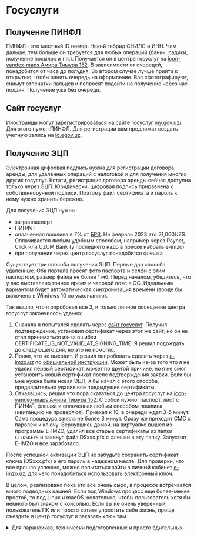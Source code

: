# Госуслуги

## Получение ПИНФЛ

ПИНФЛ - это местный ID номер. Некий гибрид СНИЛС и ИНН. Чем дальше, тем больше
он требуется для любых операций (банки, садики, получение посылок и т.п.).
Получается он в центре госуслуг на
[icon-yandex-maps Амира Тимура 152](https://yandex.uz/maps/org/43705786583). В
зависимости от очередей, понадобится от часа до полудня. Во втором случае лучше
прийти к открытию, чтобы занять очередь на оформление. Вас сфотографируют,
снимут отпечатки пальцев и попросят подойти на получение через час - полдня.
Получение уже без очереди.

## Сайт госуслуг

Иностранцы могут зарегистрироваться на сайте госуслуг
[my.gov.uz/](https://my.gov.uz/). Для этого нужен ПИНФЛ. Для регистрации вам
предложат создать учетную запись на [id.egov.uz](https://id.egov.uz/ru).

## Получение ЭЦП

Электронная цифровая подпись нужна для регистрации договора аренды, для
удаленных операций с налоговой и для получения многих других госуслуг. Кстати,
регистрация договора аренды сейчас доступна только через ЭЦП. Юридически,
цифровая подпись приравнена к собственноручной подписи. Поэтому файл сертификата
и пароль к нему нужно хранить бережно.

Для получения ЭЦП нужны:

- загранпаспорт
- ПИНФЛ
- оплаченная пошлина в 7% от [БРВ](https://my.gov.uz/ru/mrzp/default/tab). На
  февраль 2023 это 21,000UZS. Оплачивается любым удобным способом, например
  через Paynet, Click или UZUM Bank (у последнего надо в поиске набрать e-imzo).
- при получении через центр госуслуг понадобится флешка

Существует три способа получения ЭЦП. Первые два способа удаленные. Оба портала
просят фото паспорта и селфи с этим паспортом, размер файла не более 1 мб. Перед
началом, убедитесь, что у вас выставлено точное время и часовой пояс в ОС.
Идеальным вариантом будет автоматическая синхронизация времени (вроде бы
включено в Windows 10 по умолчанию).

Так вышло, что я опробовал все 3, и только личное посещение центра госуслуг
закончилось удачно:

1. Сначала я попытался сделать через
   [сайт госуслуг](https://my.gov.uz/ru/service/357). Получил подтверждение,
   установил сертификат через этот же сайт, но он не стал приниматься из-за
   ошибки CERTIFICATE_IS_NOT_VALID_AT_SIGNING_TIME. Я решил подождать до
   следующего дня, но это не помогло.
2. Понял, что не выходит. И решил попробовать сделать через
   [e-imzo.uz](https://e-imzo.uz/) по
   [официальной инструкции](https://dls.yt.uz/e-imzo/instruction_online_ecp_ru.pdf).
   Может быть из-за того что я не удалил первый сертификат, может по другой
   причине, но я не смог установить новый сертификат после подтверждения заявки.
   Если бы мне нужна была новая ЭЦП, я бы начал с этого способа, предварительно
   удалив все предыдущие сертификаты.
3. Отчаявшись, решил что пора скататься до центра госуслуг на
   [icon-yandex-maps Амира Тимура 152](https://yandex.uz/maps/org/43705786583).
   С собой нужно: паспорт, лист с ПИНФЛ, флешка и оплаченная любым способом
   пошлина (квитанцию не проверяют). Приехал к 10, в очереди ждал 3-5 минут.
   Сама процедура заняла не более 3 минут. Сразу же приходит СМС с паролем к
   ключу. Вернувшись домой, на виртуалке вышел из программы E-IMZO, удалил все
   старые сертификаты из папки `C:\DSKEYS` и закинул файл DSxxx.pfx с флешки в
   эту папку. Запустил E-IMZO и все заработало.

После успешной активации ЭЦП не забудьте сохранить сертификат ключа (DSxxx.pfx)
и его пароль в надежном месте. Для проверки, что все прошло успешно, можно
попытаться зайти в личный кабинет [e-imzo.uz](https://e-imzo.uz/), для чего
понадобиться использовать электронный ключ.

В целом, реализовано пока это все очень сыро, в процессе встречается много
подводных камней. Если под Windows процесс еще более-менее простой, то под Linux
и macOS желательно, чтобы пользователь хотя бы немного был знаком с консолью.
Если вы не очень уверенный пользователь ПК или просто хотите упростить себе
жизнь, проще съездить в центр госуслуг и заказать ключ там.

<details>
  <summary>Для параноиков, технически подготовленных и просто бдительных</summary>

ПО E-IMZO устанавливает свой корневой сертификат. Теоретически, это позволяет
госорганам просматривать весь ваш трафик. Даже если вам нечего скрывать, кто
знает, на сколько надежно защищен закрытый ключ E-IMZO. Если он будет
скомпрометирован злоумышленниками, это открывает огромные просторы для
мошенничества. Впрочем, такое случается нечасто.

Поэтому, я предпочитаю устанавливать такой софт на отдельную виртуальную машину.
Раньше еще был вариант с национальным браузером где вшиты все сертификаты, но
потом ссылки на него поудаляли. Если у кого остались, скиньте, пожалуйста, в
обсуждение.

</details>
